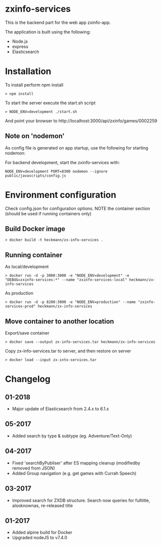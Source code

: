 # zxinfo-services
This is the backend part for the web app zxinfo-app.

The application is built using the following:

* Node.js
* express
* Elasticsearch

# Installation
To install perform npm install
````
> npm install
````

To start the server execute the start.sh script

````
> NODE_ENV=development ./start.sh
````

And point your browser to http://localhost:3000/api/zxinfo/games/0002259

## Note on 'nodemon'
As config file is generated on app startup, use the following for starting nodemon:

For backend development, start the zxinfo-services with:

````
NODE_ENV=development PORT=8300 nodemon --ignore public/javascripts/config.js
````

# Environment configuration
Check config.json for configuration options.
NOTE the container section (should be used if running containers only)

## Build Docker image

````
> docker build -t heckmann/zx-info-services .
````

## Running container

As local/development
````
> docker run -d -p 3000:3000 -e "NODE_ENV=development" -e "DEBUG=zxinfo-services:*" --name "zxinfo-services-local" heckmann/zx-info-services
````

As production
````
> docker run -d -p 8200:3000 -e "NODE_ENV=production" --name "zxinfo-services-prod" heckmann/zx-info-services
````

## Move container to another location

Export/save container
````
> docker save --output zx-info-services.tar heckmann/zx-info-services
````
Copy zx-info-services.tar to server, and then restore on server

````
> docker load --input zx-into-services.tar
````

# Changelog
## 01-2018
* Major update of Elasticsearch from 2.4.x to 6.1.x

## 05-2017
* Added search by type & subtype (eg. Adventure/Text-Only)

## 04-2017
* Fixed 'searchByPubliser' after ES mapping cleanup (modifiedby removed from JSON)
* Added Group navigation (e.g. get games with Currah Speech)

## 03-2017
* Improved search for ZXDB structure. Search now queries for fulltitle, alsoknownas, re-released title

## 01-2017
* Added alpine build for Docker
* Upgraded nodeJS to v7.4.0
